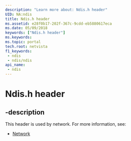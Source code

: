 ```yaml
---
description: "Learn more about: Ndis.h header"
UID: NA:ndis
title: Ndis.h header
ms.assetid: e28f0b17-202f-367c-9cdd-eb5880617eca
ms.date: 05/09/2018
keywords: ["Ndis.h header"]
ms.keywords: 
ms.topic: portal
tech.root: netvista
f1_keywords:
 - ndis
 - ndis/ndis
api_name:
 - ndis
---
```


# Ndis.h header


## -description

This header is used by network. For more information, see:

- [Network](../_netvista/index.md)

